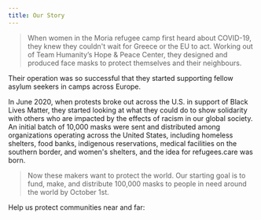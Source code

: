 ```yaml
---
title: Our Story
---
```


> When women in the Moria refugee camp first heard about COVID-19, they knew
> they couldn't wait for Greece or the EU to act. Working out of Team Humanity’s
> Hope & Peace Center, they designed and produced face masks to protect
> themselves and their neighbours.

Their operation was so successful that they started supporting fellow asylum
seekers in camps across Europe.

In June 2020, when protests broke out across the U.S. in support of Black Lives
Matter, they started looking at what they could do to show solidarity with
others who are impacted by the effects of racism in our global society. An
initial batch of 10,000 masks were sent and distributed among organizations
operating across the United States, including homeless shelters, food banks,
indigenous reservations, medical facilities on the southern border, and women's
shelters, and the idea for refugees.care was born.

> Now these makers want to protect the world. Our starting goal is to fund,
> make, and distribute 100,000 masks to people in need around the world by
> October 1st.

Help us protect communities near and far:

